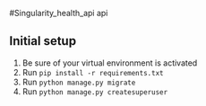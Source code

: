 #Singularity_health_api api

## Initial setup
1. Be sure of your virtual environment is activated
2. Run `pip install -r requirements.txt`
3. Run `python manage.py migrate`
4. Run `python manage.py createsuperuser`